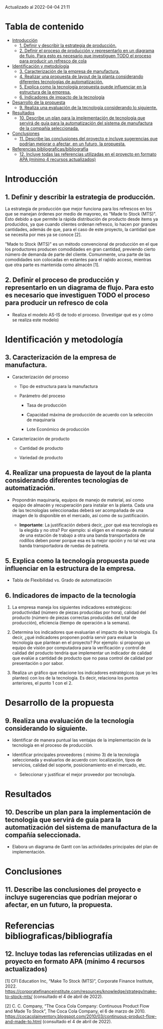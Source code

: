 Actualizado al 2022-04-04 21:11

# Tabla de contenido

<!-- vim-markdown-toc Marked -->

* [Introducción](#introducción)
    * [1. Definir y describir la estrategia de producción.](#1.-definir-y-describir-la-estrategia-de-producción.)
    * [2. Definir el proceso de producción y representarlo en un diagrama de flujo. Para esto es necesario que investiguen TODO el proceso para producir un refresco de cola](#2.-definir-el-proceso-de-producción-y-representarlo-en-un-diagrama-de-flujo.-para-esto-es-necesario-que-investiguen-todo-el-proceso-para-producir-un-refresco-de-cola)
* [Identificación y metodología](#identificación-y-metodología)
    * [3. Caracterización de la empresa de manufactura.](#3.-caracterización-de-la-empresa-de-manufactura.)
    * [4. Realizar una propuesta de layout de la planta considerando diferentes tecnologías de automatización.](#4.-realizar-una-propuesta-de-layout-de-la-planta-considerando-diferentes-tecnologías-de-automatización.)
    * [5. Explica como la tecnología propuesta puede influenciar en la estructura de la empresa.](#5.-explica-como-la-tecnología-propuesta-puede-influenciar-en-la-estructura-de-la-empresa.)
    * [6. Indicadores de impacto de la tecnología](#6.-indicadores-de-impacto-de-la-tecnología)
* [Desarrollo de la propuesta](#desarrollo-de-la-propuesta)
    * [9. Realiza una evaluación de la tecnología considerando lo siguiente.](#9.-realiza-una-evaluación-de-la-tecnología-considerando-lo-siguiente.)
* [Resultados](#resultados)
    * [10. Describe un plan para la implementación de tecnología que servirá de guía para la automatización del sistema de manufactura de la compañía seleccionada.](#10.-describe-un-plan-para-la-implementación-de-tecnología-que-servirá-de-guía-para-la-automatización-del-sistema-de-manufactura-de-la-compañía-seleccionada.)
* [Conclusiones](#conclusiones)
    * [11. Describe las conclusiones del proyecto e incluye sugerencias que podrían mejorar o afectar, en un futuro, la propuesta.](#11.-describe-las-conclusiones-del-proyecto-e-incluye-sugerencias-que-podrían-mejorar-o-afectar,-en-un-futuro,-la-propuesta.)
* [Referencias bibliograficas/bibliografía](#referencias-bibliograficas/bibliografía)
    * [12. Incluye todas las referencias utilizadas en el proyecto en formato APA (mínimo 4 recursos actualizados)](#12.-incluye-todas-las-referencias-utilizadas-en-el-proyecto-en-formato-apa-(mínimo-4-recursos-actualizados))

<!-- vim-markdown-toc -->

# Introducción

## 1. Definir y describir la estrategia de producción.

La estrategia de producción que mejor funciona para los refrescos en los que se manejan órdenes por medio de mayoreo, es "Made to Stock (MTS)". Esto debido a que permite la rápida distribución de producto desde items ya producidos, ya que cuando clientes ordenan refresco, lo hacen por grandes cantidades, además de que, para el caso de este proyecto, la cantidad que se necesita por mes ya se conoce [2].

"Made to Stock (MTS)" es un método convencional de producción en el que los productores producen comodidades en gran cantidad, previendo cierto número de demanda de parte del cliente. Comunmente, una parte de las comodidades son colocadas en estantes para el raṕido acceso, mientras que otra parte es mantenida como almacén [1].

## 2. Definir el proceso de producción y representarlo en un diagrama de flujo. Para esto es necesario que investiguen TODO el proceso para producir un refresco de cola

- Realiza el modelo AS-IS de todo el proceso. (Investigar qué es y cómo se realiza este modelo)

# Identificación y metodología

## 3. Caracterización de la empresa de manufactura.

- Caracterización del proceso

    - Tipo de estructura para la manufactura

    - Parámetro del proceso

        - Tasa de producción

        - Capacidad máxima de producción de acuerdo con la selección de maquinaria

        - Lote Económico de producción

- Caracterización de producto

    - Cantidad de producto

    - Variedad de producto

## 4. Realizar una propuesta de layout de la planta considerando diferentes tecnologías de automatización.

- Propondrán maquinaria, equipos de manejo de material, así como equipo de almacén y recuperación para instalar en la planta. Cada una de las tecnologías seleccionadas deberá ser acompañada de una imagen de lo disponible en el mercado, así como de su justificación.

    - **Importante**: La justificación deberá decir, ¿por qué esa tecnología es la elegida y no otra? Por ejemplo: si eligen en el manejo de material de una estación de trabajo a otra una banda transportadora de rodillos deben poner porque esa es la mejor opción y no tal vez una banda transportadora de ruedas de patineta.

## 5. Explica como la tecnología propuesta puede influenciar en la estructura de la empresa.

- Tabla de Flexibilidad vs. Grado de automatización

## 6. Indicadores de impacto de la tecnología

1. La empresa maneja los siguientes indicadores estratégicos: productividad (número de piezas producidas por hora), calidad del producto (número de piezas correctas producidas del total de producción), eficiencia (tiempo de operación a la semana).

2. Determina los indicadores que evaluarían el impacto de la tecnología. Es decir, ¿qué indicadores proponen podría servir para evaluar la tecnología que plantean en el proyecto? Por ejemplo: si propongo un equipo de visión por computadora para la verificación y control de calidad del producto tendría que implementar un indicador de calidad que evalúe a cantidad de producto que no pasa control de calidad por presentación o por sabor.

3. Realiza un gráfico que relacione los indicadores estratégicos (que yo les planteo) con los de la tecnología. Es decir, relaciona los puntos anteriores, el punto 1 con el 2.

# Desarrollo de la propuesta

## 9. Realiza una evaluación de la tecnología considerando lo siguiente.

- Identificar de manera puntual las ventajas de la implementación de la tecnología en el proceso de producción.

- Identificar principales proveedores ( mínimo 3) de la tecnología seleccionada y evaluarlos de acuerdo con: localización, tipos de servicios, calidad del soporte, posicionamiento en el mercado, etc.

    - Seleccionar y justificar el mejor proveedor por tecnología.

# Resultados

## 10. Describe un plan para la implementación de tecnología que servirá de guía para la automatización del sistema de manufactura de la compañía seleccionada.

- Elabora un diagrama de Gantt con las actividades principales del plan de implementación.

# Conclusiones

## 11. Describe las conclusiones del proyecto e incluye sugerencias que podrían mejorar o afectar, en un futuro, la propuesta.

# Referencias bibliograficas/bibliografía

## 12. Incluye todas las referencias utilizadas en el proyecto en formato APA (mínimo 4 recursos actualizados)


[1] CFI Education Inc, “Make To Stock (MTS)”, Corporate Finance Institute, 2022. https://corporatefinanceinstitute.com/resources/knowledge/strategy/make-to-stock-mts/ (consultado el 4 de abril de 2022).

[2] C. C. Company, “The Coca Cola Company: Continuous Product Flow and Made To Stock”, The Coca Cola Company, el 6 de marzo de 2010. https://cocacolainventory.blogspot.com/2010/03/continuous-product-flow-and-made-to.html (consultado el 4 de abril de 2022).


